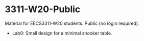 # 3311-W20-Public

Material for EECS3311-W20 students. Public (no login required). 

* Lab0: Small design for a minimal snooker table. 
